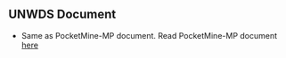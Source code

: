 ## UNWDS Document
+ Same as PocketMine-MP document. Read PocketMine-MP document [here](https://pmmp.readthedocs.io/)